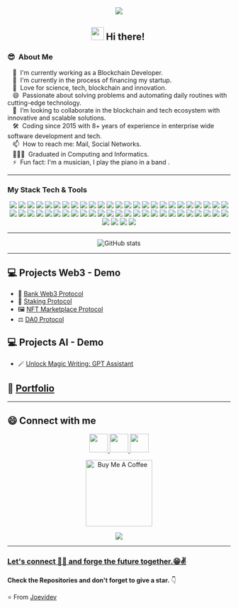 <div align="center">
<img src="https://i.imgur.com/635a1Pe.gif"></img>


## <img src="https://github.com/TheDudeThatCode/TheDudeThatCode/blob/master/Assets/Hi.gif" width="29px"> Hi there!&nbsp;
</div>

### 😎 &nbsp;About Me

&nbsp;&nbsp;&nbsp;🔭 &nbsp;I'm currently working as a Blockchain Developer. \
&nbsp;&nbsp;&nbsp;🌱 &nbsp;I'm currently in the process of financing my startup. \
&nbsp;&nbsp;&nbsp;:heartbeat: &nbsp;Love for science, tech, blockchain and innovation.\
&nbsp;&nbsp;&nbsp;😄 &nbsp;Passionate about solving problems and automating daily routines with cutting-edge technology.\
&nbsp;&nbsp;&nbsp;👯 &nbsp;I’m looking to collaborate in the blockchain and tech ecosystem with innovative and scalable solutions.\
&nbsp;&nbsp;&nbsp;:hammer_and_wrench: &nbsp;Coding since 2015 with 8+ years of experience in enterprise wide software development and tech.\
&nbsp;&nbsp;&nbsp;📫 &nbsp;How to reach me: Mail, Social Networks. \
&nbsp;&nbsp;&nbsp;👨🏻‍🎓 &nbsp;Graduated in Computing and Informatics. \
&nbsp;&nbsp;&nbsp;⚡ &nbsp;Fun fact: I'm a musician, I play the piano in a band .

---

### My Stack Tech & Tools
<div align="center">
<img src="https://img.shields.io/badge/-Java-red?style=flat&logo=java&logoColor=ffffff">
<img src="https://img.shields.io/badge/-Python-green?style=flat&logo=python&logoColor=ffffff">
<img src="https://img.shields.io/badge/-Go-blue?style=flat&logo=go&logoColor=ffffff">
<img src="https://img.shields.io/badge/-Rust-orange?style=flat&logo=rust&logoColor=ffffff">
<img src="https://img.shields.io/badge/-Solidity-blue?style=flat&logo=solidity&logoColor=ffffff">
<img src="https://img.shields.io/badge/-Motoko-gray?style=flat&logo=motoko&logoColor=ffffff">
<img src="https://img.shields.io/badge/-JavaScript-eed718?style=flat&logo=javascript&logoColor=ffffff">
<img src="https://img.shields.io/badge/-TypeScript-blue?style=flat&logo=typescript&logoColor=ffffff">
<img src="https://img.shields.io/badge/-Node.js-3C873A?style=flat&logo=Node.js&logoColor=white">
<img src="https://img.shields.io/badge/-React-000000?style=flat&logo=react&logoColor=00c8ff">
<img src="https://img.shields.io/badge/-Vue-yellowgreen?style=flat&logo=vue.js&logoColor=00c8ff">
<img src="https://img.shields.io/badge/-Next.js-blue?style=flat&logo=next.js&logoColor=00c8ff">
<img src="https://img.shields.io/badge/-Express.js-yellow?style=flat&logo=express&logoColor=00c8ff">
<img src="https://img.shields.io/badge/-Angular.js-000000?style=flat&logo=angularjs&logoColor=00c8ff">
<img src="https://img.shields.io/badge/-Web3.js-blue?style=flat&logo=web3.js&logoColor=00c8ff">
<img src="https://img.shields.io/badge/-Laravel-ff69b4?style=flat&logo=laravel&logoColor=00c8ff">
<img src="https://img.shields.io/badge/-RESTfull%20APi-red?style=flat&logo=api&logoColor=00c8ff">
<img src="https://img.shields.io/badge/-PHP-blue?style=flat&logo=php&logoColor=ffffff">
<img src ="https://img.shields.io/badge/-HTML5-E34F26?style=flat&logo=html5&logoColor=white">
<img src ="https://img.shields.io/badge/-CSS3-1572B6?style=flat&logo=css3&logoColor=white">
<img src="https://img.shields.io/badge/-Bootstrap-563D7C?style=flat&logo=bootstrap&logoColor=white">
<img src="https://img.shields.io/badge/-MongoDB-4DB33D?style=flat&logo=mongodb&logoColor=FFFFFF">
<img src="https://img.shields.io/badge/-GraphQL-e535ab?style=flat&logo=graphql&logoColor=FFFFFF">
<img src="https://img.shields.io/badge/-SQL-green?style=flat&logo=sql&logoColor=FFFFFF">
<img src="https://img.shields.io/badge/-Firebase-FFA611?style=flat&logo=firebase&logoColor=FFFFFF">
<img src="https://img.shields.io/badge/-Microservices-black?style=flat&logo=microservices&logoColor=FFFFFF">
<img src="https://img.shields.io/badge/-Docker-cyan?style=flat&logo=docker&logoColor=FFFFFF">
<img src="http://img.shields.io/badge/-Amazon%20Web%20Services-orange?style=flat&logo=amazon-aws&logoColor=white">
<img src="http://img.shields.io/badge/-Azure-blue?style=flat&logo=microsoftazure&logoColor=white">
<img src="http://img.shields.io/badge/-Google%20Cloud%20Platform-4285F4?style=flat&logo=google%20cloud&logoColor=white">
<img src="http://img.shields.io/badge/-Heroku-430098?style=flat&logo=heroku&logoColor=white">
<img src="http://img.shields.io/badge/-Vercel-black?style=flat&logo=vercel&logoColor=white">
<img src="http://img.shields.io/badge/-Git-F1502F?style=flat&logo=git&logoColor=FFFFFF">
<img src="http://img.shields.io/badge/-Github-000000?style=flat&logo=github&logoColor=FFFFFF">
<img src="http://img.shields.io/badge/-VS%20Code-007ACC?style=flat&logo=visual%20studio%20code&logoColor=white">
<img src="http://img.shields.io/badge/-Android-green?style=flat&logo=android&logoColor=ffffff">
<img src="http://img.shields.io/badge/-Android%20Studio-green?style=flat&logo=android-studio&logoColor=ffffff">
<img src="https://img.shields.io/badge/-Blockchain-black?style=flat&logo=blockchain&logoColor=ffffff">
<img src="https://img.shields.io/badge/-Bitcoin-eed718?style=flat&logo=bitcoin&logoColor=ffffff">
<img src="https://img.shields.io/badge/-EVM-gray?style=flat&logo=ethereum&logoColor=ffffff">
<img src="https://img.shields.io/badge/-Layer2-cyan?style=flat&logo=layer2&logoColor=ffffff">
<img src="https://img.shields.io/badge/-Solana-black?style=flat&logo=solana&logoColor=ffffff">
<img src="https://img.shields.io/badge/-Polkadot-pink?style=flat&logo=polkadot&logoColor=ffffff">
<img src="https://img.shields.io/badge/-NEAR-black?style=flat&logo=near&logoColor=ffffff">
<img src="https://img.shields.io/badge/-Internet%20Computer-orange?style=flat&logo=internet-computer&logoColor=ffffff">
<img src="https://img.shields.io/badge/-Chainlink-blue?style=flat&logo=Chainlink&logoColor=ffffff">
<img src="http://img.shields.io/badge/-Adobe%20Photoshop-blue?style=flat&logo=adobe%20photoshop&logoColor=white">
<img src="http://img.shields.io/badge/-Adobe%20Ilustrator-yellow?style=flat&logo=adobe%20illustrator&logoColor=white">
<img src="http://img.shields.io/badge/-Adobe%20After%20Effects-purple?style=flat&logo=Adobe%20After%20Effects&logoColor=white">
<img src="http://img.shields.io/badge/-Adobe%20Premiere-blueviolet?style=flat&logo=Adobe%20Premiere%20Pro&logoColor=white">
<img src="http://img.shields.io/badge/-Adobe%20XD-red?style=flat&logo=Adobe%20XD&logoColor=white">
<img src="http://img.shields.io/badge/-Adobe%20InDesign-orange?style=flat&logo=adobeindesign&logoColor=white">
<img src="http://img.shields.io/badge/-Figma-red?style=flat&logo=figma&logoColor=white">
<img src="http://img.shields.io/badge/-Linux-orange?style=flat&logo=linux&logoColor=white">
</div>

---

<div align="center">

![GitHub stats](https://github-readme-stats.vercel.app/api?username=joevidev&show_icons=true&hide_border=true)
</div>

---

## 💻 Projects Web3 - Demo
* 🏦 [Bank Web3 Protocol](https://izineybank.vercel.app)
* 💸 [Staking Protocol](https://izineystaking.vercel.app)
* 🖼  [NFT Marketplace Protocol](https://izineynftmarket.vercel.app)
* ⚖️ [DA0 Protocol](https://izineydao.vercel.app)

## 💻 Projects AI - Demo
* 🪄 [Unlock Magic Writing: GPT Assistant](https://umw-gpt3-writer-production.up.railway.app)

## 💼 [Portfolio](https://joevidev.github.io/)

---
## 😄 Connect with me
<div align="center" display="flex">
<!-- <a href="https://www.instagram.com//">
  <img alt="" width="22px" src="https://raw.githubusercontent.com/hussainweb/hussainweb/main/icons/instagram.png" />
</a> -->
<a href="https://discord.com/jusersx">
  <img alt="" width="42px" src="https://raw.githubusercontent.com/peterthehan/peterthehan/master/assets/discord.svg" />
</a>
<a href="https://twitter.com/joev1d">
  <img alt="" width="42px" src="https://raw.githubusercontent.com/peterthehan/peterthehan/master/assets/twitter.svg" />
</a>
<!-- <a href="https://www.linkedin.com/in/">
  <img " alt="" width="22px" src="https://raw.githubusercontent.com/peterthehan/peterthehan/master/assets/linkedin.svg" />
</a> 

<a href="mailto:@gmail.com">
    <img width="42px" src="https://github.com/TheDudeThatCode/TheDudeThatCode/blob/master/Assets/Gmail.svg" />
</a>
-->
<a href="https://t.me/jesersx/">
  <img  alt="" width="42px" src="https://toppng.com/uploads/preview/telegram-icon-telegram-logo-11563072765e0pl0xsrfe.png" />
</a>

<a href="https://www.buymeacoffee.com/joevidev" target="_blank"><img src="https://cdn.buymeacoffee.com/buttons/v2/default-red.png" alt="Buy Me A Coffee" width="150" ></a>

![](https://visitor-badge.glitch.me/badge?page_id=joevidev.joevidev)
</div>

---

### [Let's connect 👨‍💻 and forge the future together.😁✌](https://www.buymeacoffee.com/joevidev)

**Check the Repositories and don't forget to give a star.** 👇

:star: From [Joevidev](https://github.com/joevidev)

